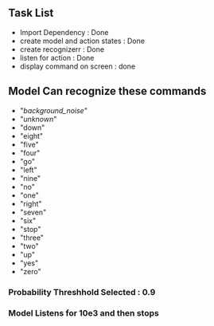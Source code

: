 ## Task List
- Import Dependency : Done
- create model and action states : Done
- create recognizerr : Done
- listen for action : Done
- display command on screen : done


## Model Can recognize these commands
- "_background_noise_"
- "_unknown_"
- "down"
- "eight"
- "five"
- "four"
- "go"
- "left"
- "nine"
- "no"
- "one"
- "right"
- "seven"
- "six"
- "stop"
- "three"
- "two"
- "up"
- "yes"
- "zero"


### Probability Threshhold Selected : 0.9
### Model Listens for 10e3 and then stops
